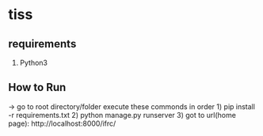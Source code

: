 # tiss

## requirements
1) Python3

## How to Run
-> go to root directory/folder
execute these commonds in order
    1) pip install -r requirements.txt
    2) python manage.py runserver
    3) got to url(home page): http://localhost:8000/ifrc/
